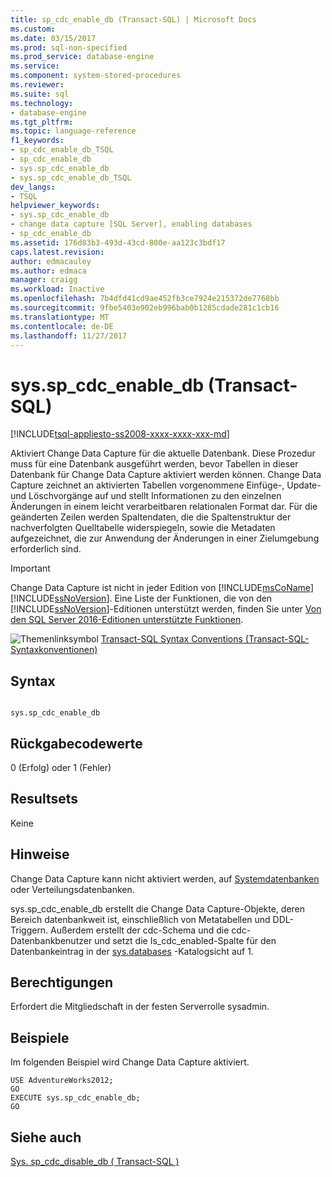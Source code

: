 ```yaml
---
title: sp_cdc_enable_db (Transact-SQL) | Microsoft Docs
ms.custom: 
ms.date: 03/15/2017
ms.prod: sql-non-specified
ms.prod_service: database-engine
ms.service: 
ms.component: system-stored-procedures
ms.reviewer: 
ms.suite: sql
ms.technology:
- database-engine
ms.tgt_pltfrm: 
ms.topic: language-reference
f1_keywords:
- sp_cdc_enable_db_TSQL
- sp_cdc_enable_db
- sys.sp_cdc_enable_db
- sys.sp_cdc_enable_db_TSQL
dev_langs:
- TSQL
helpviewer_keywords:
- sys.sp_cdc_enable_db
- change data capture [SQL Server], enabling databases
- sp_cdc_enable_db
ms.assetid: 176d83b3-493d-43cd-800e-aa123c3bdf17
caps.latest.revision: 
author: edmacauley
ms.author: edmaca
manager: craigg
ms.workload: Inactive
ms.openlocfilehash: 7b4dfd41cd9ae452fb3ce7924e215372de7768bb
ms.sourcegitcommit: 9fbe5403e902eb996bab0b1285cdade281c1cb16
ms.translationtype: MT
ms.contentlocale: de-DE
ms.lasthandoff: 11/27/2017
---
```

# <a name="sysspcdcenabledb-transact-sql"></a>sys.sp_cdc_enable_db (Transact-SQL)
[!INCLUDE[tsql-appliesto-ss2008-xxxx-xxxx-xxx-md](../../includes/tsql-appliesto-ss2008-xxxx-xxxx-xxx-md.md)]

  Aktiviert Change Data Capture für die aktuelle Datenbank. Diese Prozedur muss für eine Datenbank ausgeführt werden, bevor Tabellen in dieser Datenbank für Change Data Capture aktiviert werden können. Change Data Capture zeichnet an aktivierten Tabellen vorgenommene Einfüge-, Update- und Löschvorgänge auf und stellt Informationen zu den einzelnen Änderungen in einem leicht verarbeitbaren relationalen Format dar. Für die geänderten Zeilen werden Spaltendaten, die die Spaltenstruktur der nachverfolgten Quelltabelle widerspiegeln, sowie die Metadaten aufgezeichnet, die zur Anwendung der Änderungen in einer Zielumgebung erforderlich sind.  
  
> [!IMPORTANT]  
>  Change Data Capture ist nicht in jeder Edition von [!INCLUDE[msCoName](../../includes/msconame-md.md)][!INCLUDE[ssNoVersion](../../includes/ssnoversion-md.md)]. Eine Liste der Funktionen, die von den [!INCLUDE[ssNoVersion](../../includes/ssnoversion-md.md)]-Editionen unterstützt werden, finden Sie unter [Von den SQL Server 2016-Editionen unterstützte Funktionen](~/sql-server/editions-and-supported-features-for-sql-server-2016.md).  
  
 ![Themenlinksymbol](../../database-engine/configure-windows/media/topic-link.gif "Topic link icon") [Transact-SQL Syntax Conventions (Transact-SQL-Syntaxkonventionen)](../../t-sql/language-elements/transact-sql-syntax-conventions-transact-sql.md)  
  
## <a name="syntax"></a>Syntax  
  
```  
  
sys.sp_cdc_enable_db  
```  
  
## <a name="return-code-values"></a>Rückgabecodewerte  
 0 (Erfolg) oder 1 (Fehler)  
  
## <a name="result-sets"></a>Resultsets  
 Keine  
  
## <a name="remarks"></a>Hinweise  
 Change Data Capture kann nicht aktiviert werden, auf [Systemdatenbanken](../../relational-databases/databases/system-databases.md) oder Verteilungsdatenbanken.  
  
 sys.sp_cdc_enable_db erstellt die Change Data Capture-Objekte, deren Bereich datenbankweit ist, einschließlich von Metatabellen und DDL-Triggern. Außerdem erstellt der cdc-Schema und die cdc-Datenbankbenutzer und setzt die Is_cdc_enabled-Spalte für den Datenbankeintrag in der [sys.databases](../../relational-databases/system-catalog-views/sys-databases-transact-sql.md) -Katalogsicht auf 1.  
  
## <a name="permissions"></a>Berechtigungen  
 Erfordert die Mitgliedschaft in der festen Serverrolle sysadmin.  
  
## <a name="examples"></a>Beispiele  
 Im folgenden Beispiel wird Change Data Capture aktiviert.  
  
```  
USE AdventureWorks2012;  
GO  
EXECUTE sys.sp_cdc_enable_db;  
GO  
```  
  
## <a name="see-also"></a>Siehe auch  
 [Sys. sp_cdc_disable_db &#40; Transact-SQL &#41;](../../relational-databases/system-stored-procedures/sys-sp-cdc-disable-db-transact-sql.md)  
  
  
